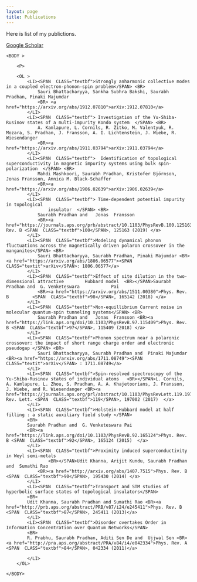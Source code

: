 ```yaml
---
layout: page
title: Publications
---
```


<p class="message">
  Here is list of my publictions.  
</p>

[Google Scholar](https://scholar.google.com/citations?hl=en&user=THqtHBEAAAAJ) 


    <BODY >

        <P>

        <OL >
            <LI><SPAN  CLASS="textbf">Strongly anharmonic collective modes in a coupled electron-phonon-spin problem</SPAN> <BR>
                Sauri Bhattacharyya, Sankha Subhra Bakshi, Saurabh Pradhan, Pinaki Majumdar
                <BR> <a href="https://arxiv.org/abs/1912.07810">arXiv:1912.07810</a>
            </LI>
            <LI><SPAN  CLASS="textbf"> Investigation of the Yu-Shiba-Rusinov states of a multi-impurity Kondo system  </SPAN> <BR>
                A. Kamlapure, L. Cornils, R. Žitko, M. Valentyuk, R. Mozara, S. Pradhan, J. Fransson, A. I. Lichtenstein, J. Wiebe, R. Wiesendanger
                <BR><a href="https://arxiv.org/abs/1911.03794">arXiv:1911.03794</a>
            </LI>
            <LI><SPAN  CLASS="textbf">  Identification of topological superconductivity in magnetic impurity systems using bulk spin-polarization  </SPAN> <BR>
                Mahdi Mashkoori, Saurabh Pradhan, Kristofer Björnson, Jonas Fransson, Annica M. Black-Schaffer
                <BR><a href="https://arxiv.org/abs/1906.02639">arXiv:1906.02639</a>
            </LI>
            <LI><SPAN  CLASS="textbf"> Time-dependent potential impurity in topological
                    insulator  </SPAN> <BR>
                Saurabh Pradhan and   Jonas  Fransson
                <BR><a href="https://journals.aps.org/prb/abstract/10.1103/PhysRevB.100.125163">Phys. Rev. B <SPAN  CLASS="textbf">100</SPAN>, 125163 (2019) </a>
            </LI>
            <LI><SPAN  CLASS="textbf">Modeling dynamical phonon fluctuations across the magnetically driven polaron crossover in the manganites</SPAN> <BR>
                Sauri Bhattacharyya, Saurabh Pradhan, Pinaki Majumdar <BR><a href="https://arxiv.org/abs/1806.06577"><SPAN  CLASS="textit">arXiv</SPAN>: 1806.06577</a>
            </LI>
            <LI><SPAN  CLASS="textbf">Effect of site dilution in the two-dimensional attractive        Hubbard model  <BR></SPAN>Saurabh Pradhan and  G. Venketeswara            Pai
                <BR><a href="https://arxiv.org/abs/1511.00380">Phys. Rev. B         <SPAN  CLASS="textbf">98</SPAN>, 165142 (2018) </a>
            </LI>
            <LI><SPAN  CLASS="textbf">Non-equillibrium Current noise in molecular quantum-spin tunneling systems</SPAN> <BR>
                Saurabh Pradhan and   Jonas  Fransson <BR><a href="https://link.aps.org/doi/10.1103/PhysRevB.97.115409">Phys. Rev. B <SPAN  CLASS="textbf">97</SPAN>, 115409 (2018) </a>
            </LI>
            <LI><SPAN  CLASS="textbf">Phonon spectrum near a polaronic crossover: the impact of short range charge order and electronic pseudogap </SPAN> <BR>
                Sauri Bhattacharyya, Saurabh Pradhan and  Pinaki Majumdar <BR><a href="https://arxiv.org/abs/1711.08749"><SPAN  CLASS="textit">arXiv</SPAN> : 1711.08749</a>
            </LI>
            <LI><SPAN  CLASS="textbf">Spin-resolved spectroscopy of the Yu-Shiba-Rusinov states of individual atoms   <BR></SPAN>L. Cornils, A. Kamlapure, L. Zhou, S. Pradhan, A. A. Khajetoorians, J. Fransson, J. Wiebe, and R. Wiesendanger <BR><a href="https://journals.aps.org/prl/abstract/10.1103/PhysRevLett.119.197002">Phys. Rev. Lett. <SPAN  CLASS="textbf">119</SPAN>, 197002 (2017)  </a>
            </LI>
            <LI><SPAN  CLASS="textbf">Holstein-Hubbard model at half filling : a static auxiliary field study </SPAN>
            <BR>
            Saurabh Pradhan and  G. Venketeswara Pai
            <BR><a href="https://link.aps.org/doi/10.1103/PhysRevB.92.165124">Phys. Rev. B <SPAN  CLASS="textbf">92</SPAN>, 165124 (2015)  </a>
            </LI>
            <LI><SPAN  CLASS="textbf">Proximity induced superconductivity in Weyl semi-metals
                    <BR></SPAN>Udit Khanna, Arijit Kundu, Saurabh Pradhan and  Sumathi Rao
                <BR><a href="http://arxiv.org/abs/1407.7515">Phys. Rev. B <SPAN  CLASS="textbf">90</SPAN>, 195430 (2014) </a>
            </LI>
            <LI><SPAN  CLASS="textbf">Transport and STM studies of hyperbolic surface states of topological insulators</SPAN>
            <BR>
            Udit Khanna, Saurabh Pradhan and Sumathi Rao <BR><a href="http://prb.aps.org/abstract/PRB/v87/i24/e245411">Phys. Rev. B <SPAN  CLASS="textbf">87</SPAN>, 245411 (2013)</a>
            </LI>
            <LI><SPAN  CLASS="textbf">Disorder overtakes Order in Information Concentration over Quantum Networks</SPAN>
            <BR>
            R. Prabhu, Saurabh Pradhan, Aditi Sen De and  Ujjwal Sen <BR><a href="http://pra.aps.org/abstract/PRA/v84/i4/e042334">Phys. Rev. A <SPAN  CLASS="textbf">84</SPAN>, 042334 (2011)</a>

            </LI>
        </OL>

    </BODY>
